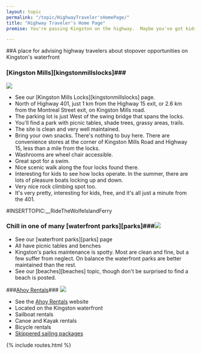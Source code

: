 ```yaml
---
layout: topic
permalink: "/topic/HighwayTraveler'sHomePage/"
title: "Highway Traveler's Home Page"
premise: You're passing Kingston on the highway.  Maybe you've got kids with you, or maybe not.  It's a nice day.  You could stop for a few minutes, or an hour or two.</p><p class="bottom">Are there any economical water-related options? Discuss.

---
```


##A place for advising highway travelers about stopover opportunities on Kingston's waterfront

### [Kingston Mills][kingstonmillslocks]###

<a href="http://K7Waterfront.org/Topic/KingstonMillsLocks"><img src="http://K7Waterfront.org/Images/KingstonMillLocksHighwayMap.jpg" class="floatright image1px"></a>

*  See our [Kingston Mills Locks][kingstonmillslocks] page.
*  North of Highway 401, just 1 km from the Highway 15 exit, or 2.6 km from the Montreal Street exit, on Kingston Mills road.
*  The parking lot is just West of the swing bridge that spans the locks.
*  You'll find a park with picnic tables, shade trees, grassy areas, trails.
*  The site is clean and very well maintained.
*  Bring your own snacks.  There's nothing to buy here.  There are convenience stores at the corner of Kingston Mills Road and Highway 15, less than a mile from the locks.
*  Washrooms are wheel chair accessible.
*  Great spot for a swim.
*  Nice scenic walk along the four locks found there.
*  Interesting for kids to see how locks operate.  In the summer, there are lots of pleasure boats locking up and down.
*  Very nice rock climbing spot too.
*  It's very pretty, interesting for kids, free, and it's all just a minute from the 401.

#INSERTTOPIC:__RideTheWolfeIslandFerry
### Chill in one of many [waterfront parks][parks]###<a href="http://K7Waterfront.org/Topic/Parks"><img src="http://K7Waterfront.org/Images/ParksMap.jpg" class="floatright image1px"></a>

*  See our [waterfront parks][parks] page
*  All have picnic tables and benches
*  Kingston's parks maintenance is spotty.  Most are clean and fine, but a few suffer from neglect.  On balance the waterfront parks are better maintained than the rest.
*  See our [beaches][beaches] topic, though don't be surprised to find a beach is posted.

###<a href="http://www.ahoyrentals.com/">Ahoy Rentals</a>###
<a href="http://www.ahoyrentals.com/" class="imagelink"><img src="http://K7Waterfront.org/Images/AhoyRentalsMap.jpg" class="floatright image1px"></a>
*  See the <a href="http://www.ahoyrentals.com/">Ahoy Rentals</a> website
*  Located on the Kingston waterfront
*  Sailboat rentals
*  Canoe and Kayak rentals
*  Bicycle rentals
*  [Skippered sailing packages](http://www.ahoyrentals.com/packages.htm)

{% include routes.html %}
